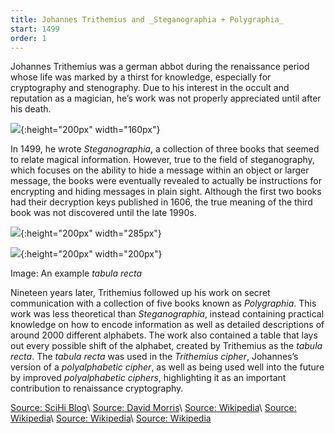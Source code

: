 ```yaml
---
title: Johannes Trithemius and _Steganographia + Polygraphia_ 
start: 1499
order: 1
---
```


Johannes Trithemius was a german abbot during the renaissance period whose life was marked by a thirst for knowledge, especially for cryptography and stenography.  Due to his interest in the occult and reputation as a magician, he’s work was not properly appreciated until after his death.

![](https://upload.wikimedia.org/wikipedia/commons/b/b8/Trithemius-Johannes-Steganographia-Johannes-Saurius%2C-1608.-Digitized-photographic-reproduction-provided-by-the-Herzog-August-Bibliothek.jpg){:height="200px" width="160px"}

In 1499, he wrote _Steganographia_, a collection of three books that seemed to relate magical information.  However, true to the field of steganography, which focuses on the ability to hide a message within an object or larger message, the books were eventually revealed to actually be instructions for encrypting and hiding messages in plain sight.  Although the first two books had their decryption keys published in 1606, the true meaning of the third book was not discovered until the late 1990s. 

![](https://historyofinformation.com/images/Screen_Shot_2019-08-18_at_1.11.03_PM.png){:height="200px" width="285px"}

![](https://upload.wikimedia.org/wikipedia/commons/thumb/9/9a/Vigen%C3%A8re_square_shading.svg/1200px-Vigen%C3%A8re_square_shading.svg.png){:height="200px" width="200px"}

Image: An example _tabula recta_

Nineteen years later, Trithemius followed up his work on secret communication with a collection of five books known as _Polygraphia_.  This work was less theoretical than _Steganographia_, instead containing practical knowledge on how to encode information as well as detailed descriptions of around 2000 different alphabets.  The work also contained a table that lays out every possible shift of the alphabet, created by Trithemius as the _tabula recta_.  The _tabula recta_ was used in the _Trithemius cipher_, Johannes’s version of a _polyalphabetic cipher_, as well as being used well into the future by improved _polyalphabetic ciphers_, highlighting it as an important contribution to renaissance cryptography.

[Source: SciHi Blog](http://scihi.org/johannes-trithemius-steganography/)\\
[Source: David Morris](https://medium.com/@dzanemorris/johannes-trithemius-archmage-of-secrets-9fc0e7bde40d)\\
[Source: Wikipedia](https://en.wikipedia.org/wiki/Johannes_Trithemius)\\
[Source: Wikipedia](https://en.wikipedia.org/wiki/Tabula_recta)\\
[Source: Wikipedia](https://en.wikipedia.org/wiki/Steganographia)\\
[Source: Wikipedia](https://en.wikipedia.org/wiki/Polygraphia_(book))



